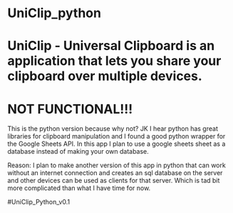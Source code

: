 # UniClip_python
# UniClip - Universal Clipboard is an application that lets you share your clipboard over multiple devices.
# NOT FUNCTIONAL!!!

This is the python version because why not?
JK I hear python has great libraries for clipboard manipulation and I found a good python wrapper for the Google Sheets API.
In this app I plan to use a google sheets sheet as a database instead of making your own database.

Reason: I plan to make another version of this app in python that can work without an internet connection and creates an sql database on the server and other devices can be used as clients for that server. Which is tad bit more complicated than what I have time for now.

#UniClip_Python_v0.1
